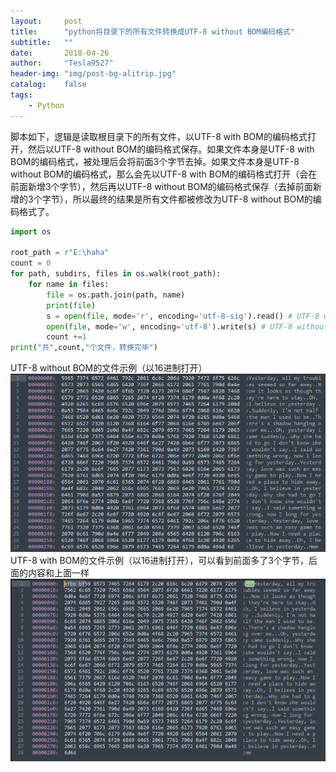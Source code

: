 ```yaml
---
layout:     post
title:      "python将目录下的所有文件转换成UTF-8 without BOM编码格式"
subtitle:   ""
date:       2018-04-26
author:     "Tesla9527"
header-img: "img/post-bg-alitrip.jpg"
catalog:    false
tags:
    - Python
---
```


脚本如下，逻辑是读取根目录下的所有文件，以UTF-8 with BOM的编码格式打开，然后以UTF-8 without BOM的编码格式保存。如果文件本身是UTF-8 with BOM的编码格式，被处理后会将前面3个字节去掉。如果文件本身是UTF-8 without BOM的编码格式，那么会先以UTF-8 with BOM的编码格式打开（会在前面新增3个字节），然后再以UTF-8 without BOM的编码格式保存（去掉前面新增的3个字节），所以最终的结果是所有文件都被修改为UTF-8 without BOM的编码格式了。
```python
import os

root_path = r"E:\haha"
count = 0
for path, subdirs, files in os.walk(root_path):
    for name in files:
        file = os.path.join(path, name)
        print(file)
        s = open(file, mode='r', encoding='utf-8-sig').read() # UTF-8 with BOM
        open(file, mode='w', encoding='utf-8').write(s) # UTF-8 without BOM
        count +=1
print("共",count,"个文件，转换完毕")
```

UTF-8 without BOM的文件示例（以16进制打开）
![img](/img/in-post/ConvertUtf8WithoutBOM/1.png)
UTF-8 with BOM的文件示例（以16进制打开），可以看到前面多了3个字节，后面的内容和上面一样
![img](/img/in-post/ConvertUtf8WithoutBOM/2.png)